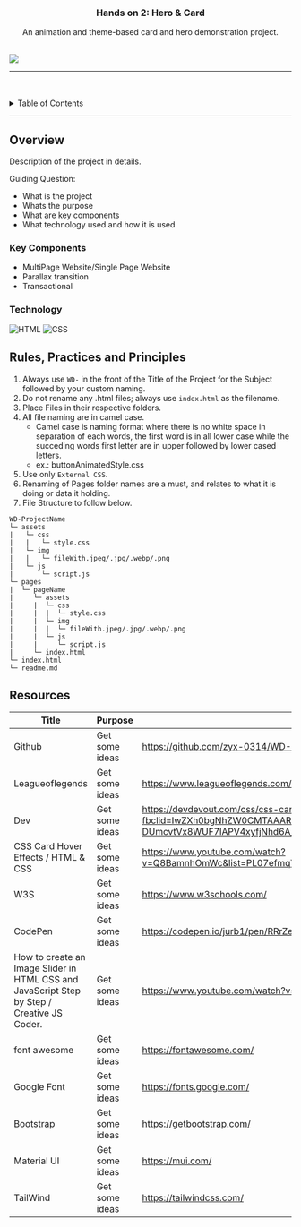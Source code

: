 <a name="readme-top">

<br/>

<br />
<div align="center">
  <a href="https://github.com/GodwinAblao">
    <img src="" alt="" width="" height="">
  </a>

  <h3 align="center">Hands on 2: Hero & Card</h3>
</div>

<div align="center">
  An animation and theme-based card and hero demonstration project.
</div>

<br />


![](https://visit-counter.vercel.app/counter.png?page=GodwinAblao/WD-HandsOn2)

---

<br />
<br />


<details>
  <summary>Table of Contents</summary>
  <ol>
    <li>
      <a href="#overview">Overview</a>
      <ol>
        <li>
          <a href="#key-components">Key Components</a>
        </li>
        <li>
          <a href="#technology">Technology</a>
        </li>
      </ol>
    </li>
    <li>
      <a href="#rule,-practices-and-principles">Rules, Practices and Principles</a>
    </li>
    <li>
      <a href="#resources">Resources</a>
    </li>
  </ol>
</details>

---

## Overview
<!-- The following are just sample -->
Description of the project in details.

Guiding Question:
- What is the project
- Whats the purpose
- What are key components
- What technology used and how it is used

### Key Components
<!-- The following are just sample -->
- MultiPage Website/Single Page Website
- Parallax transition
- Transactional

### Technology
![HTML](https://img.shields.io/badge/HTML-E34F26?style=for-the-badge&logo=html5&logoColor=white)
![CSS](https://img.shields.io/badge/CSS-1572B6?style=for-the-badge&logo=css3&logoColor=white)

## Rules, Practices and Principles
1. Always use `WD-` in the front of the Title of the Project for the Subject followed by your custom naming.
2. Do not rename any .html files; always use `index.html` as the filename.
3. Place Files in their respective folders.
4. All file naming are in camel case.
   - Camel case is naming format where there is no white space in separation of each words, the first word is in all lower case while the succeding words first letter are in upper followed by lower cased letters.
   - ex.: buttonAnimatedStyle.css
5. Use only `External CSS`.
6. Renaming of Pages folder names are a must, and relates to what it is doing or data it holding.
7. File Structure to follow below.

```
WD-ProjectName
└─ assets
|   └─ css
|   |   └─ style.css
|   └─ img
|   |   └─ fileWith.jpeg/.jpg/.webp/.png
|   └─ js
|       └─ script.js
└─ pages
|  └─ pageName
|     └─ assets
|     |  └─ css
|     |  |  └─ style.css
|     |  └─ img
|     |  |  └─ fileWith.jpeg/.jpg/.webp/.png
|     |  └─ js
|     |     └─ script.js
|     └─ index.html
└─ index.html
└─ readme.md
```

## Resources

| Title | Purpose | Link |
|-|-|-|
|Github|Get some ideas|https://github.com/zyx-0314/WD-Hands-on-2|
|Leagueoflegends|Get some ideas|https://www.leagueoflegends.com/en-us/champions/|
|Dev|Get some ideas|https://devdevout.com/css/css-cards?fbclid=IwZXh0bgNhZW0CMTAAAR1tU6bHFsFjr8kWs9tKvbG2jiyCB8s-DUmcvtVx8WUF7lAPV4xyfjNhd6A_aem_aXiQqmXOO8GCZ71zUDAitw#google_vignette|
|CSS Card Hover Effects / HTML & CSS|Get some ideas|https://www.youtube.com/watch?v=Q8BamnhOmWc&list=PL07efmqYWHZ9Acr4QPiecaGKsekcL2zvc&index=1|
|W3S|Get some ideas|https://www.w3schools.com/|
|CodePen|Get some ideas|https://codepen.io/jurb1/pen/RRrZeg|
|How to create an Image Slider in HTML CSS and JavaScript Step by Step / Creative JS Coder.|Get some ideas|https://www.youtube.com/watch?v=OTjmnF27ADk&t=11s|
|font awesome|Get some ideas|https://fontawesome.com/|
|Google Font|Get some ideas|https://fonts.google.com/|
|Bootstrap|Get some ideas|https://getbootstrap.com/|
|Material UI|Get some ideas|https://mui.com/|
|TailWind|Get some ideas|https://tailwindcss.com/|


